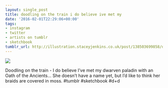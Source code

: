 ```yaml
---
layout: single_post
title: doodling on the train i do believe ive met my
date: '2016-02-01T22:29:06+00:00'
tags:
- instagram
- twitter
- artists on tumblr
- sketchbook
tumblr_url: http://illustration.staceyjenkins.co.uk/post/138503699858/doodling-on-the-train-i-do-believe-ive-met-my
---
```

 ![](/tumblr_files/tumblr_o1w3si7Fmk1v28ub8o1_1280.jpg)  

Doodling on the train - I do believe I’ve met my dwarven paladin with an Oath of the Ancients… She doesn’t have a name yet, but I’d like to think her braids are covered in moss. #tumblr #sketchbook #d+d

